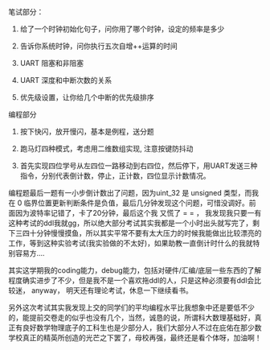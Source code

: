 笔试部分：

1. 给了一个时钟初始化句子，问你用了哪个时钟，设定的频率是多少

2. 告诉你系统时钟，问你执行五次自增++运算的时间

3. UART 阻塞和非阻塞

4. UART 深度和中断次数的关系

5. 优先级设置，让你给几个中断的优先级排序

编程部分

1. 按下快闪，放开慢闪，基本是例程，送分题

2. 跑马灯四种模式，考虑用二维数组实现, 注意按键防抖动

3. 首先实现四位学号从左四位一路移动到右四位，然后停下，用UART发送三种指令，分别代表倒计数，停止，正计数，四位显示计数情况。

编程题最后一题有一小步倒计数出了问题，因为uint_32 是 unsigned 类型，而我在 0 临界位置更新判断条件是负值，最后几分钟发现这个问题，可惜没调好。前面因为波特率记错了，卡了20分钟，最后这个我
又慌了  = = ， 我发现我只要一有这种考试的ddl我就gg，所以绝大部分考试其实我都是一个小时出头就写完了，剩下三四十分钟慢慢摸鱼，所以其实平常不要有太大压力的时候我能做出比较漂亮的工作，等到这种实验考试(我实验做的不太好)，如果助教一直倒计时什么的我就特别容易方.... 

其实这学期我的coding能力，debug能力，包括对硬件/汇编/底层一些东西的了解程度确实进步了不少，但是我不是一个喜欢拖ddl的人，只是这种必须要有ddl会比较迷，
anyway， 明天还有理论考试，休息一下继续看书。

另外这次考试其实我发现上交的同学们的平均编程水平比我想象中还是要低不少的，能提前交卷走的似乎也没有几个，当然，诚恳的说，所谓科大数理基础好，真正有良好数学物理底子的工科生也是少部分人，我们大部分人不过在庇佑在那少数学校真正的精英所创造的光芒之下罢了，母校再强，最终还是看个体呀，加油啊！
